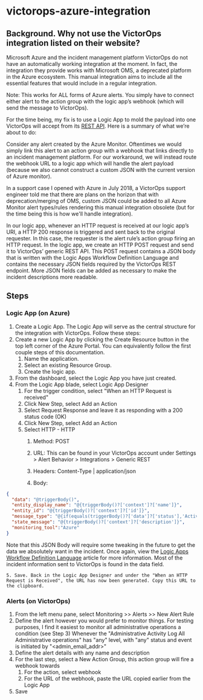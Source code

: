 # victorops-azure-integration
## Background. Why not use the VictorOps integration listed on their website?
Microsoft Azure and the incident management platform VictorOps do not have an automatically working integration at the moment. In fact, the integration they provide works with Microsoft OMS, a deprecated platform in the Azure ecosystem. This manual integration aims to include all the essential features that would include in a regular integration.

Note: This works for ALL forms of Azure alerts. You simply have to connect either alert to the action group with the logic app’s webhook (which will send the message to VictorOps).

For the time being, my fix is to use a Logic App to mold the payload into one VictorOps will accept from its [REST API](https://help.victorops.com/knowledge-base/victorops-restendpoint-integration/). Here is a summary of what we’re about to do:

Consider any alert created by the Azure Monitor. Oftentimes we would simply link this alert to an action group with a webhook that links directly to an incident management platform. For our workaround, we will instead route the webhook URL to a logic app which will handle the alert payload (because we also cannot construct a custom JSON with the current version of Azure monitor).

In a support case I opened with Azure in July 2018, a VictorOps support engineer told me that there are plans on the horizon that with deprecation/merging of OMS, custom JSON could be added to all Azure Monitor alert types/rules rendering this manual integration obsolete (but for the time being this is how we'll handle integration).

In our logic app, whenever an HTTP request is received at our logic app’s URI, a HTTP 200 response is triggered and sent back to the original requester. In this case, the requester is the alert rule’s action group firing an HTTP request. In the logic app, we create an HTTP POST request and send it to VictorOps’ generic REST API. This POST request contains a JSON body that is written with the Logic Apps Workflow Definition Language and contains the necessary JSON fields required by the VictorOps REST endpoint. More JSON fields can be added as necessary to make the incident descriptions more readable.

## Steps 
### Logic App (on Azure)
1. Create a Logic App. The Logic App will serve as the central structure for the integration with VictorOps. Follow these steps:
2. Create a new Logic App by clicking the Create Resource button in the top left corner of the Azure Portal. You can equivalently follow the first couple steps of this documentation.
    1. Name the application.
    2. Select an existing Resource Group.
    3. Create the logic app.
3. From the dashboard, select the Logic App you have just created.
4. From the Logic App blade, select Logic App Designer
    1. For the trigger condition, select "When an HTTP Request is received"
    2. Click New Step, select Add an Action
    3. Select Request Response and leave it as responding with a 200 status code (OK)
    4. Click New Step, select Add an Action
    5. Select HTTP - HTTP
        1. Method: POST
        2. URL:  This can be found in your VictorOps account under Settings > Alert Behavior > Integrations > Generic REST
        3. Headers: Content-Type | application/json
        
        4. Body:
```json
{
  "data": "@triggerBody()",
  "entity_display_name": "@{triggerBody()?['context']?['name']}",
  "entity_id": "@{triggerBody()?['context']?['id']}",
  "message_type": "@{if(equals(triggerBody()?['data']?['status'],'Activated'),'recovery','critical')}",
  "state_message": "@{triggerBody()?['context']?['description']}",
  "monitoring_tool":"Azure"
}
```
Note that this JSON Body will require some tweaking in the future to get the data we absolutely want in the incident. Once again, view the [Logic Apps Workflow Definition Language](https://docs.microsoft.com/en-us/azure/logic-apps/logic-apps-workflow-definition-language) article for more information. Most of the incident information sent to VictorOps is found in the data field.
    
    5. Save. Back in the Logic App Designer and under the "When an HTTP Request is Received", the URL has now been generated. Copy this URL to the clipboard.
    
### Alerts (on VictorOps)
1. From the left menu pane, select Monitoring >> Alerts >> New Alert Rule
2. Define the alert however you would prefer to monitor things. For testing purposes, I find it easiest to monitor all administrative operations a condition (see Step 3)
Whenever the "Administrative Activity Log All Administrative operations" has "any" level, with "any" status and event is initiated by "<admin_email_addr>"
3. Define the alert details with any name and description 
4. For the last step, select a New Action Group, this action group will fire a webhook towards
    1. For the action, select webhook
    2. For the URL of the webhook, paste the URL copied earlier from the Logic App
5. Save
